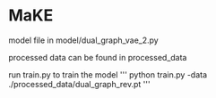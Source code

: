 # MaKE

model file in model/dual_graph_vae_2.py

processed data can be found in processed_data

run train.py to train the model
'''
python train.py -data ./processed_data/dual_graph_rev.pt
'''
